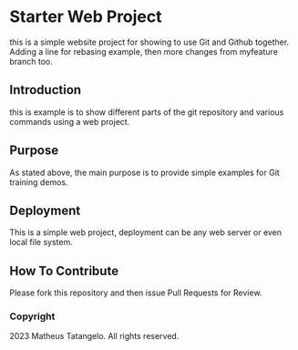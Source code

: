 # Starter Web Project
this is a simple website project for showing to use Git and Github together. Adding a line for rebasing example, then more changes from myfeature branch too.

## Introduction
this is example is to show different parts of the git repository and various commands using a web project.

## Purpose
As stated above, the main purpose is to provide simple examples for Git training demos.

## Deployment
This is a simple web project, deployment can be any web server or even local file system.

## How To Contribute
Please fork this repository and then issue Pull Requests for Review.

### Copyright
2023 Matheus Tatangelo. All rights reserved.